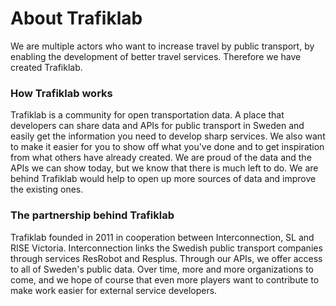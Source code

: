 # About Trafiklab

We are multiple actors who want to increase travel by public transport, by enabling the development of better travel services. Therefore we have created Trafiklab.

### How Trafiklab works

Trafiklab is a community for open transportation data. A place that developers can share data and APIs  for public transport in Sweden and easily get the information you need to develop sharp services. We also want to make it easier for you to show off what you've done and to get inspiration from what others have already created. We are proud of the data and the APIs we can show today, but we know that there is much left to do. We are behind Trafiklab would help to open up more sources of data and improve the existing ones.

### The partnership behind Trafiklab

Trafiklab founded in 2011 in cooperation between Interconnection, SL and RISE Victoria. Interconnection links the Swedish public transport companies through services ResRobot and Resplus. Through our APIs, we offer access to all of Sweden's public data. Over time, more and more organizations to come, and we hope of course that even more players want to contribute to make work easier for external service developers.


